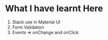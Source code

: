 # What I have learnt Here

1. Stack use in Material UI
2. Form Validation
3. Events => onChange and onClick